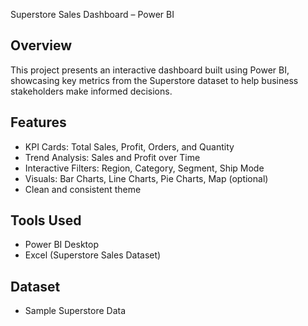Superstore Sales Dashboard – Power BI

##  Overview
This project presents an interactive dashboard built using Power BI, showcasing key metrics from the Superstore dataset to help business stakeholders make informed decisions.

##  Features
- KPI Cards: Total Sales, Profit, Orders, and Quantity
- Trend Analysis: Sales and Profit over Time
- Interactive Filters: Region, Category, Segment, Ship Mode
- Visuals: Bar Charts, Line Charts, Pie Charts, Map (optional)
- Clean and consistent theme

##  Tools Used
- Power BI Desktop
- Excel (Superstore Sales Dataset)

##  Dataset
- Sample Superstore Data
